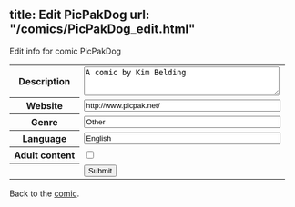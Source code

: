 title: Edit PicPakDog
url: "/comics/PicPakDog_edit.html"
---
Edit info for comic PicPakDog

<form name="comic" action="http://gaepostmail.appspot.com/comic/" method="post">
<table class="comicinfo">
<tr>
<th>Description</th><td><textarea name="description" cols="40" rows="3">A comic by Kim Belding</textarea></td>
</tr>
<tr>
<th>Website</th><td><input type="text" name="url" value="http://www.picpak.net/" size="40"/></td>
</tr>
<tr>
<th>Genre</th><td><input type="text" name="genre" value="Other" size="40"/></td>
</tr>
<tr>
<th>Language</th><td><input type="text" name="language" value="English" size="40"/></td>
</tr>
<tr>
<th>Adult content</th><td><input type="checkbox" name="adult" value="adult" /></td>
</tr>
<tr>
<th></th><td>
<input type="hidden" name="comic" value="PicPakDog" />
<input type="submit" name="submit" value="Submit" />
</td>
</tr>
</table>
</form>

Back to the [comic](PicPakDog.html).
